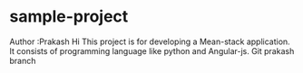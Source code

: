 # sample-project

Author :Prakash
Hi This project is for developing a Mean-stack application.
It consists of programming language like python and Angular-js.
Git prakash branch